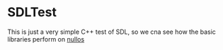 # SDLTest

This is just a very simple C++ test of SDL, so we cna see how the basic libraries perform on [nullos](https://github.com/notnullgames/nullos)
